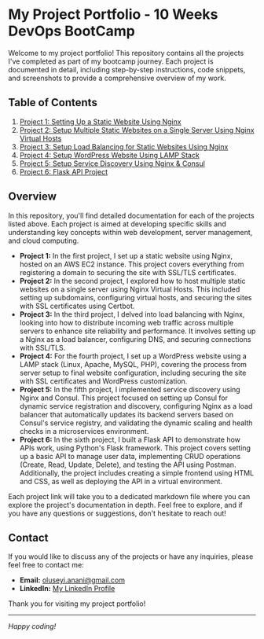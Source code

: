 # My Project Portfolio - 10 Weeks DevOps BootCamp

Welcome to my project portfolio! This repository contains all the projects I've completed as part of my bootcamp journey. Each project is documented in detail, including step-by-step instructions, code snippets, and screenshots to provide a comprehensive overview of my work.

## Table of Contents

1. [Project 1: Setting Up a Static Website Using Nginx](projects/project-1.md)
2. [Project 2: Setup Multiple Static Websites on a Single Server Using Nginx Virtual Hosts](projects/project-2.md)
3. [Project 3: Setup Load Balancing for Static Websites Using Nginx](projects/project-3.md)
4. [Project 4: Setup WordPress Website Using LAMP Stack](projects/project-4.md)
5. [Project 5: Setup Service Discovery Using Nginx & Consul](projects/project-5.md)
6. [Project 6: Flask API Project](projects/project-6.md)

## Overview

In this repository, you'll find detailed documentation for each of the projects listed above. Each project is aimed at developing specific skills and understanding key concepts within web development, server management, and cloud computing.

- **Project 1:** In the first project, I set up a static website using Nginx, hosted on an AWS EC2 instance. This project covers everything from registering a domain to securing the site with SSL/TLS certificates.
- **Project 2:** In the second project, I explored how to host multiple static websites on a single server using Nginx Virtual Hosts. This included setting up subdomains, configuring virtual hosts, and securing the sites with SSL certificates using Certbot.
- **Project 3:** In the third project, I delved into load balancing with Nginx, looking into how to distribute incoming web traffic across multiple servers to enhance site reliability and performance. It involves setting up a Nginx as a load balancer, configuring DNS, and securing connections with SSL/TLS.
- **Project 4:** For the fourth project, I set up a WordPress website using a LAMP stack (Linux, Apache, MySQL, PHP), covering the process from server setup to final website configuration, including securing the site with SSL certificates and WordPress customization.
- **Project 5:** In the fifth project, I implemented service discovery using Nginx and Consul. This project focused on setting up Consul for dynamic service registration and discovery, configuring Nginx as a load balancer that automatically updates its backend servers based on Consul's service registry, and validating the dynamic scaling and health checks in a microservices environment.
- **Project 6:** In the sixth project, I built a Flask API to demonstrate how APIs work, using Python's Flask framework. This project covers setting up a basic API to manage user data, implementing CRUD operations (Create, Read, Update, Delete), and testing the API using Postman. Additionally, the project includes creating a simple frontend using HTML and CSS, as well as deploying the API in a virtual environment.

Each project link will take you to a dedicated markdown file where you can explore the project's documentation in depth. Feel free to explore, and if you have any questions or suggestions, don't hesitate to reach out!

## Contact

If you would like to discuss any of the projects or have any inquiries, please feel free to contact me:

- **Email:** [oluseyi.anani@gmail.com](mailto:oluseyi.anani@gmail.com)
- **LinkedIn:** [My LinkedIn Profile](https://www.linkedin.com/in/anasey)

Thank you for visiting my project portfolio!

---

*Happy coding!*
